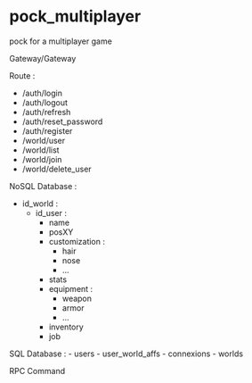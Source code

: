 # pock_multiplayer
pock for a multiplayer game


Gateway/Gateway

Route :
  - /auth/login
  - /auth/logout
  - /auth/refresh
  - /auth/reset_password
  - /auth/register
  - /world/user
  - /world/list
  - /world/join
  - /world/delete_user


NoSQL Database :
  - id_world : 
    - id_user :
      - name
      - posXY
      - customization :
        - hair
        - nose
        - ...
      - stats
      - equipment :
        - weapon
        - armor
        - ...
      - inventory
      - job

SQL Database : 
    - users
    - user_world_affs
    - connexions
    - worlds


RPC Command